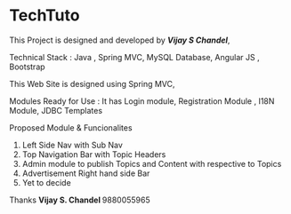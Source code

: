 # TechTuto


This Project is designed and developed by <b><i>Vijay S Chandel</i></b>,

Technical Stack : Java , Spring MVC, MySQL Database, Angular JS , Bootstrap

This Web Site is designed using Spring MVC, 

Modules Ready for Use :
It has Login module, Registration Module , I18N Module, JDBC Templates

Proposed Module & Funcionalites
1) Left Side Nav with Sub Nav
2) Top Navigation Bar with Topic Headers
3) Admin module to publish Topics and Content with respective to Topics
4) Advertisement Right hand side Bar
5) Yet to decide 


Thanks 
<b> Vijay S. Chandel </b>
9880055965

 
